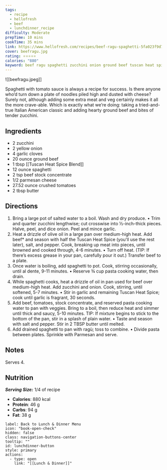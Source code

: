 ```yaml
---
tags:
  - recipe
  - hellofresh
  - beef
  - lunchdinner_recipe
difficulty: Moderate
prepTime: 10 mins
cookTime: 35 mins
link: https://www.hellofresh.com/recipes/beef-ragu-spaghetti-5fa023f9d7f7a511594bfb9b
cover: beefragu.jpg
rating: ⭐️⭐️⭐️⭐️⭐️
calories: "880"
keyword: beef ragu spaghetti zucchini onion ground beef tuscan heat spice blend spaghetti pasta beef stock concentrate parmesan cheese crushed tomatoes
---
```


![[beefragu.jpeg]]

Spaghetti with tomato sauce is always a recipe for success. Is there anyone who’d turn down a plate of noodles piled high and dusted with cheese? Surely not, although adding some extra meat and veg certainly makes it all the more crave-able. Which is exactly what we’re doing: taking a tried-and-true Italian American classic and adding hearty ground beef and bites of tender zucchini.

## Ingredients
- 2 zucchini
- 2 yellow onion
- 4 garlic cloves
- 20 ounce ground beef
- 1 tbsp [[Tuscan Heat Spice Blend]]
- 12 ounce spaghetti
- 2 tsp beef stock concentrate
- 1/2 parmesan cheese
- 27.52 ounce crushed tomatoes
- 2 tbsp butter


## Directions
1. Bring a large pot of salted water to a boil. Wash and dry produce. • Trim and quarter zucchini lengthwise; cut crosswise into ½-inch-thick pieces. Halve, peel, and dice onion. Peel and mince garlic.
2. Heat a drizzle of olive oil in a large pan over medium-high heat. Add beef* and season with half the Tuscan Heat Spice (you’ll use the rest later), salt, and pepper. Cook, breaking up meat into pieces, until browned and cooked through, 4-6 minutes. • Turn off heat. (TIP: If there’s excess grease in your pan, carefully pour it out.) Transfer beef to a plate.
3. Once water is boiling, add spaghetti to pot. Cook, stirring occasionally, until al dente, 9-11 minutes. • Reserve ¾ cup pasta cooking water, then drain.
4. While spaghetti cooks, heat a drizzle of oil in pan used for beef over medium-high heat. Add zucchini and onion. Cook, stirring, until softened, 5-7 minutes. • Stir in garlic and remaining Tuscan Heat Spice; cook until garlic is fragrant, 30 seconds.
5. Add beef, tomatoes, stock concentrate, and reserved pasta cooking water to pan with veggies. Bring to a boil, then reduce heat and simmer until thick and saucy, 5-10 minutes. TIP: If mixture begins to stick to the bottom of the pan, stir in a splash of plain water. • Taste and season with salt and pepper. Stir in 2 TBSP butter until melted.
6. Add drained spaghetti to pan with ragù; toss to combine. • Divide pasta between plates. Sprinkle with Parmesan and serve.

## Notes
Serves 4.

## Nutrition
***Serving Size:*** 1/4 of recipe
- **Calories**: 880 kcal
- **Protein**: 46 g
- **Carbs**: 94 g
- **Fat**: 38 g


```meta-bind-button
label: Back to Lunch & Dinner Menu
icon: "book-open-check"
hidden: false
class: navigation-buttons-center
tooltip: ""
id: lunchdinner-button
style: primary
actions:
  - type: open
    link: "[[Lunch & Dinner]]"

```
 
